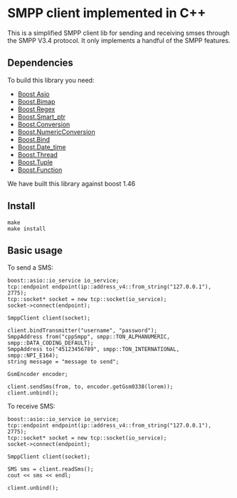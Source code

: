 SMPP client implemented in C++
=

This is a simplified SMPP client lib for sending and receiving smses through the SMPP V3.4 protocol.
It only implements a handful of the SMPP features.

Dependencies
----
To build this library you need:
 - [Boost Asio](http://www.boost.org/doc/libs/1_47_0/doc/html/boost_asio.html)
 - [Boost.Bimap](http://www.boost.org/doc/libs/1_47_0/libs/bimap/doc/html/index.html)
 - [Boost Regex](http://www.boost.org/doc/libs/1_47_0/libs/regex/doc/html/index.html)
 - [Boost.Smart_ptr](http://www.boost.org/doc/libs/1_47_0/libs/smart_ptr/shared_ptr.htm)
 - [Boost.Conversion](http://www.boost.org/doc/libs/1_47_0/libs/conversion/lexical_cast.htm)
 - [Boost.NumericConversion](http://www.boost.org/doc/libs/1_47_0/libs/numeric/conversion/doc/html/index.html)
 - [Boost.Bind](http://www.boost.org/doc/libs/1_47_0/libs/bind/bind.html)
 - [Boost.Date_time](http://www.boost.org/doc/libs/1_47_0/doc/html/date_time.html)
 - [Boost.Thread](http://www.boost.org/doc/libs/1_47_0/doc/html/thread.html)
 - [Boost.Tuple](http://www.boost.org/doc/libs/1_47_0/libs/tuple/doc/tuple_users_guide.html)
 - [Boost.Function](http://www.boost.org/doc/libs/1_47_0/doc/html/function.html)
 
 
We have built this library against boost 1.46

Install
-
```
make
make install
```

Basic usage
-
To send a SMS:

```
boost::asio::io_service io_service;
tcp::endpoint endpoint(ip::address_v4::from_string("127.0.0.1"), 2775);
tcp::socket* socket = new tcp::socket(io_service);
socket->connect(endpoint);

SmppClient client(socket);

client.bindTransmitter("username", "password");
SmppAddress from("cppSmpp", smpp::TON_ALPHANUMERIC, smpp::DATA_CODING_DEFAULT);
SmppAddress to("45123456789", smpp::TON_INTERNATIONAL, smpp::NPI_E164);
string message = "message to send";

GsmEncoder encoder;

client.sendSms(from, to, encoder.getGsm0338(lorem));
client.unbind();
```

To receive SMS:

```
boost::asio::io_service io_service;
tcp::endpoint endpoint(ip::address_v4::from_string("127.0.0.1"), 2775);
tcp::socket* socket = new tcp::socket(io_service);
socket->connect(endpoint);

SmppClient client(socket);

SMS sms = client.readSms();
cout << sms << endl;

client.unbind();
```